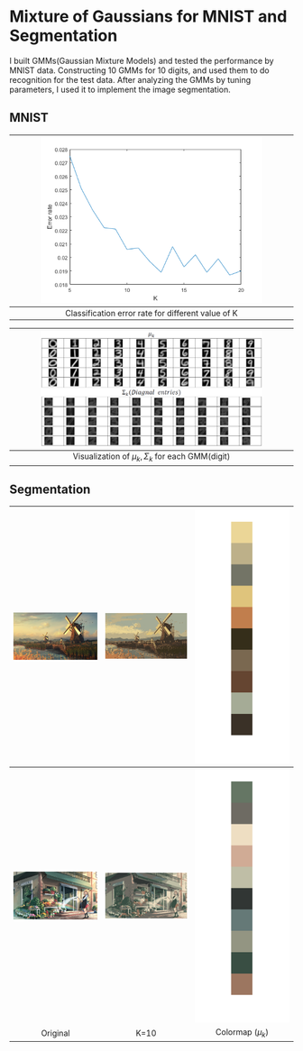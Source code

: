 # Mixture of Gaussians for MNIST and Segmentation
I built GMMs(Gaussian Mixture Models) and tested the performance by MNIST data. Constructing 10 GMMs for 10 digits, and used them to do recognition for the test data. After analyzing the GMMs by tuning parameters, I used it to implement the image segmentation.



## MNIST

|<img src="MNIST/E_k.png" width="80%">|
|:--------------------------------------------:|
|Classification error rate for different value of K|


|<img src="MNIST/mu_sigma.png" width="80%">|
|:--------------------------------------------:|
|Visualization of $\mu_k, \Sigma_k$ for each GMM(digit)|


## Segmentation

<img src="Segmentation/Data/221272.jpg" width=200/>|<img src="Segmentation/Data/221272.jpg_myGmm_k=10.png" width=200/>|<img src="Segmentation/Data/CB_221272.png"/>
:----------------------------------------:|:----------------------------------------:|:----------------------------------------:
<img src="Segmentation/Data/test.jpg" width=200/>|<img src="Segmentation/Data/test.jpg_myGmm_k=10.png" width=200/>|<img src="Segmentation/Data/CB_test.png"/>
Original|K=10|Colormap ($\mu_k$)
